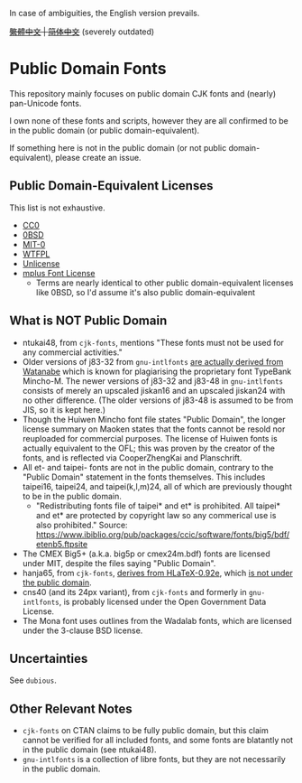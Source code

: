 In case of ambiguities, the English version prevails.

~~[繁體中文](README-zhT.md) | [简体中文](README-zhS.md)~~ (severely outdated)

# Public Domain Fonts

This repository mainly focuses on public domain CJK fonts and (nearly) pan-Unicode fonts.

I own none of these fonts and scripts, however they are all confirmed to be in the public domain (or public domain-equivalent).

If something here is not in the public domain (or not public domain-equivalent), please create an issue.

## Public Domain-Equivalent Licenses

This list is not exhaustive.

* [CC0](https://creativecommons.org/publicdomain/zero/1.0/)
* [0BSD](https://opensource.org/license/0bsd)
* [MIT-0](https://opensource.org/license/mit-0)
* [WTFPL](http://www.wtfpl.net/txt/copying/)
* [Unlicense](https://unlicense.org/)
* [mplus Font License](https://spdx.org/licenses/mplus.html)
  * Terms are nearly identical to other public domain-equivalent licenses like 0BSD, so I'd assume it's also public domain-equivalent

## What is NOT Public Domain

* ntukai48, from `cjk-fonts`, mentions "These fonts must not be used for any commercial activities."
* Older versions of j83-32 from `gnu-intlfonts` [are actually derived from Watanabe](https://www.rpmfind.net/linux/RPM/opensuse/16.0/noarch/intlfonts-1.2.1-slfo.1.1.2.noarch.html) which is known for plagiarising the proprietary font TypeBank Mincho-M. The newer versions of j83-32 and j83-48 in `gnu-intlfonts` consists of merely an upscaled jiskan16 and an upscaled jiskan24 with no other difference. (The older versions of j83-48 is assumed to be from JIS, so it is kept here.)
* Though the Huiwen Mincho font file states "Public Domain", the longer license summary on Maoken states that the fonts cannot be resold nor reuploaded for commercial purposes. The license of Huiwen fonts is actually equivalent to the OFL; this was proven by the creator of the fonts, and is reflected via CooperZhengKai and Planschrift.
* All et- and taipei- fonts are not in the public domain, contrary to the "Public Domain" statement in the fonts themselves. This includes taipei16, taipei24, and taipei(k,l,m)24, all of which are previously thought to be in the public domain.
  * "Redistributing fonts file of taipei\* and et\* is prohibited. All taipei\* and et\* are protected by copyright law so any commerical use is also prohibited." Source: <https://www.ibiblio.org/pub/packages/ccic/software/fonts/big5/bdf/etenb5.ftpsite>
* The CMEX Big5+ (a.k.a. big5p or cmex24m.bdf) fonts are licensed under MIT, despite the files saying "Public Domain".
* hanja65, from `cjk-fonts`, [derives from HLaTeX-0.92e](https://ctan.org/pkg/cjk-fonts), which [is not under the public domain](https://ctan.org/pkg/hlatex-fonts).
* cns40 (and its 24px variant), from `cjk-fonts` and formerly in `gnu-intlfonts`, is probably licensed under the Open Government Data License.
* The Mona font uses outlines from the Wadalab fonts, which are licensed under the 3-clause BSD license.

## Uncertainties

See `dubious`.

## Other Relevant Notes

* `cjk-fonts` on CTAN claims to be fully public domain, but this claim cannot be verified for all included fonts, and some fonts are blatantly not in the public domain (see ntukai48).
* `gnu-intlfonts` is a collection of libre fonts, but they are not necessarily in the public domain.
